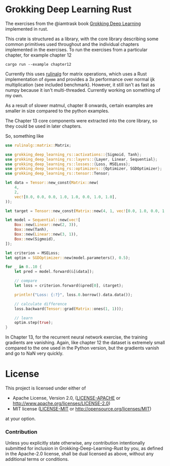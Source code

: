 # Grokking Deep Learning Rust

The exercises from the @iamtrask book [Grokking Deep Learning](https://manning.com/books/grokking-deep-learning) implemented in rust.

This crate is structured as a library, with the core library describing some common primitives used throughout and the individual chapters implemented in the exercises. To run the exercises from a particular chapter, for example chapter 12

```
cargo run --example chapter12
```

Currently this uses [rulinalg](https://docs.rs/rulinalg) for matrix operations, which uses a Rust implementation of `dgemm` and provides a 3x performance over normal ijk multiplication (see included benchmark). However, it still isn't as fast as numpy because it isn't multi-threaded. Currently working on something of my own.

As a result of slower matmul, chapter 8 onwards, certain examples are smaller in size compared to the python examples.

The Chapter 13 core components were extracted into the core library, so they could be used in later chapters.

So, something like

```rs
use rulinalg::matrix::Matrix;

use grokking_deep_learning_rs::activations::{Sigmoid, Tanh};
use grokking_deep_learning_rs::layers::{Layer, Linear, Sequential};
use grokking_deep_learning_rs::losses::{Loss, MSELoss};
use grokking_deep_learning_rs::optimizers::{Optimizer, SGDOptimizer};
use grokking_deep_learning_rs::tensor::Tensor;

let data = Tensor::new_const(Matrix::new(
    4,
    2,
    vec![0.0, 0.0, 0.0, 1.0, 1.0, 0.0, 1.0, 1.0],
));

let target = Tensor::new_const(Matrix::new(4, 1, vec![0.0, 1.0, 0.0, 1.0]));

let model = Sequential::new(vec![
    Box::new(Linear::new(2, 3)),
    Box::new(Tanh),
    Box::new(Linear::new(3, 1)),
    Box::new(Sigmoid),
]);

let criterion = MSELoss;
let optim = SGDOptimizer::new(model.parameters(), 0.5);

for _ in 0..10 {
    let pred = model.forward(&[&data]);

    // compare
    let loss = criterion.forward(&pred[0], &target);

    println!("Loss: {:?}", loss.0.borrow().data.data());

    // calculate difference
    loss.backward(Tensor::grad(Matrix::ones(1, 1)));

    // learn
    optim.step(true);
}
```

In Chapter 13, for the recurrent neural network exercise, the training gradients are vanishing. Again, like chapter 12 the dataset is extremely small compared to the one used in the Python version, but the gradients vanish and go to NaN very quickly.

# License

This project is licensed under either of

 * Apache License, Version 2.0, ([LICENSE-APACHE](LICENSE-APACHE) or
   http://www.apache.org/licenses/LICENSE-2.0)
 * MIT license ([LICENSE-MIT](LICENSE-MIT) or
   http://opensource.org/licenses/MIT)

at your option.

### Contribution

Unless you explicitly state otherwise, any contribution intentionally submitted
for inclusion in Grokking-Deep-Learning-Rust by you, as defined in the Apache-2.0 license, shall be
dual licensed as above, without any additional terms or conditions.
